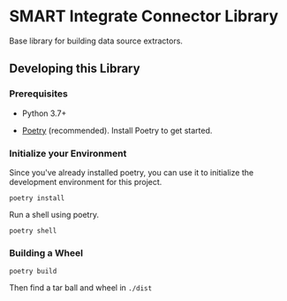 # SMART Integrate Connector Library

Base library for building data source extractors.

## Developing this Library

### Prerequisites

* Python 3.7+

* [Poetry](https://python-poetry.org/) (recommended). 
  Install Poetry to get started.

### Initialize your Environment

Since you've already installed poetry, you can use it to initialize the development environment for this project.

```shell
poetry install
```

Run a shell using poetry.

```shell
poetry shell
```

### Building a Wheel

```shell
poetry build
```

Then find a tar ball and wheel in `./dist`

